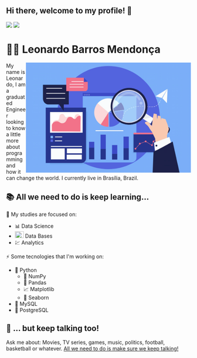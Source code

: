 ## Hi there, welcome to my profile! 👋

[<img src="https://img.shields.io/badge/-LinkedIn-blue?style=flat-square&logo=Linkedin&logoColor=white" />](https://www.linkedin.com/in/leonardobmendonca/) [<img src="https://img.shields.io/badge/Gmail-red?style=flat-square&logo=Gmail&logoColor=white" />](mailto:carolinadiasw@gmail.com)

# :man_technologist: Leonardo Barros Mendonça 

<a href="https://icons8.com/illustrations/illustration/marginalia-financial-report">
	<img width=450 align="right" src="https://github.com/leobmend/leobmend/blob/main/imgs/analytics.png">
</a>

My name is Leonardo, I am a graduated Engineer looking to know a little more about programming and how it can change the world. I currently live in Brasília, Brazil.

## :books: All we need to do is keep learning...

 :dart: My studies are focused on:  
* :bar_chart: Data Science
* <img src="https://img.icons8.com/officexs/17/000000/database.png" width="24" height="18"> Data Bases
*  :chart: Analytics

:zap: Some tecnologies that I'm working on:
* :snake: Python
  * :1234: NumPy
  * :panda_face: Pandas
  * :chart_with_upwards_trend: Matplotlib
  * :ocean: Seaborn
* :dolphin: MySQL
* :elephant: PostgreSQL

## :speech_balloon: ... but keep talking too!

Ask me about: Movies, TV series, games, music, politics, football, basketball or whatever. [All we need to do is make sure we keep talking!](https://www.youtube.com/watch?v=wbOTkDn49qI)
